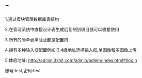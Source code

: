 # -
1.通过模块管理数据库表结构

2.在管理系统中直接设计表生成后复制到项目就可以直接使用

3.所有的简单表单验证都是配置的

4.拥有多种输入框配置例如:3,4级地址选择输入框,单图像和多图像上传

5.体验地址: http://admin.3zhit.com/admin/admin/index.html#/login

账号:test,密码:test
